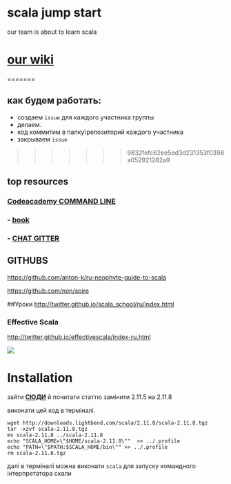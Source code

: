 # scala jump start
our team is about to learn scala

# [our wiki](wiki/index.md)
=======
## как будем работать:
- создаем `issue` для каждого участника группы
- делаем. 
- код  коммитим в папку\репозиторий каждого участника
- закрываем `issue`
>>>>>>> 9832fefc62ee5ed3d231353f0398a052921282a9
## top resources

### [Codeacademy COMMAND LINE](https://www.codecademy.com/en/courses/learn-the-command-line)


### - [book](http://www.ex.ua/66721237)

### - [CHAT GITTER](https://gitter.im/dev-ua/scala) 

## GITHUBS

https://github.com/anton-k/ru-neophyte-guide-to-scala

https://github.com/non/spire 


##Уроки 
http://twitter.github.io/scala_school/ru/index.html


### Effective Scala
http://twitter.github.io/effectivescala/index-ru.html

![](https://scontent-cdg2-1.cdninstagram.com/t51.2885-15/e35/14309749_104831049976370_1297125586_n.jpg?ig_cache_key=MTMzNDk0MzA0NjY1OTM2Mzk0OQ%3D%3D.2)



# Installation
зайти **[CЮДИ](https://community.c9.io/t/creating-a-scala-app/1605)** й почитати статтю
замінити 2.11.5 на 2.11.8 

виконати цей код в терміналі. 
```
wget http://downloads.lightbend.com/scala/2.11.8/scala-2.11.8.tgz
tar -xzvf scala-2.11.8.tgz 
mv scala-2.11.8 ../scala-2.11.8
echo "SCALA_HOME=\"$HOME/scala-2.11.8\""  >> ../.profile
echo "PATH=\"$PATH:$SCALA_HOME/bin\"" >> ../.profile
rm scala-2.11.8.tgz 
```

далі в терміналі можна виконати `scala` для запуску командного інтерпретатора скали
